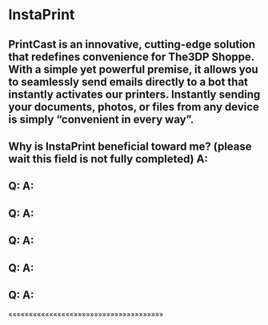 # InstaPrint
PrintCast is an innovative, cutting-edge solution that redefines convenience for The3DP Shoppe. With a simple yet powerful premise, it allows you to seamlessly send emails directly to a bot that instantly activates our printers. Instantly sending your documents, photos, or files from any device is simply “convenient in every way”. 
----------------------------------------------------------------------------------------------------------------------------------------------------
Why is InstaPrint beneficial toward me? (please wait this field is not fully completed)
A:
--------------------------------------
Q:
A:
--------------------------------------
Q:
A:
--------------------------------------
Q:
A:
--------------------------------------
Q:
A:
--------------------------------------
Q:
A:
--------------------------------------
««««««««««««««««»»»»»»»»»»»»»»»»»»»»»»
